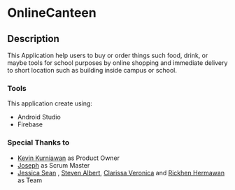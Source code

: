 # OnlineCanteen

## Description
This Application help users to buy or order things such food, drink, or maybe tools for school purposes by online shopping and immediate delivery to short location such as building inside campus or school.

### Tools
This application create using:
  * Android Studio 
  * Firebase

### Special Thanks to
  * [Kevin Kurniawan](https://github.com/kevinkurniawan97) as Product Owner
  * [Joseph](https://github.com/josephgunawan97) as Scrum Master
  * [Jessica Sean](
https://github.com/jessicaseann) , [Steven Albert](
https://github.com/stevenalbert ), [Clarissa Veronica](
https://github.com/clarissaveronica) and [Rickhen Hermawan](https://github.com/rickhenhermawan) as Team
